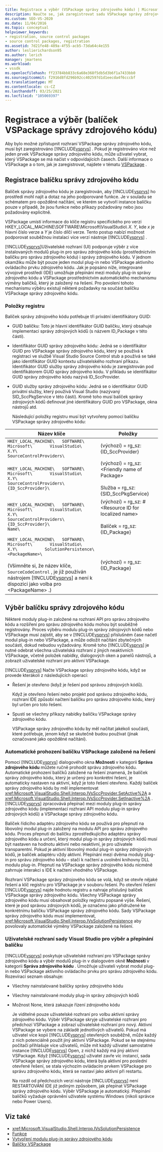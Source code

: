 ```yaml
---
title: Registrace a výběr (VSPackage správy zdrojového kódu) | Microsoft Docs
description: Naučte se, jak zaregistrovat sadu VSPackage správy zdrojového kódu pomocí sady Visual Studio a jak vybrat balíček, který se má načíst z více registrovaných balíčků správy zdrojových kódů.
ms.custom: SEO-VS-2020
ms.date: 11/04/2016
ms.topic: conceptual
helpviewer_keywords:
- registration, source control packages
- source control packages, registration
ms.assetid: 7d21fe48-489a-4f55-acb5-73da64c4e155
author: leslierichardson95
ms.author: lerich
manager: jmartens
ms.workload:
- vssdk
ms.openlocfilehash: ff23784bb833c6a68e368f5db5d3b6f1a7433bb0
ms.sourcegitcommit: f2916d8fd296b92cc402597d1d1eecda4f6cccbf
ms.translationtype: MT
ms.contentlocale: cs-CZ
ms.lasthandoff: 03/25/2021
ms.locfileid: "105069397"
---
```

# <a name="registration-and-selection-source-control-vspackage"></a>Registrace a výběr (balíček VSPackage správy zdrojového kódu)
Aby bylo možné zpřístupnit rozhraní VSPackage správy zdrojového kódu, musí být zaregistrováno [!INCLUDE[vsprvs](../../code-quality/includes/vsprvs_md.md)] . Pokud je registrováno více než jeden prvek VSPackage správy zdrojového kódu, může uživatel vybrat, který VSPackage se má načíst v odpovídajících časech. Další informace o VSPackage a o tom, jak je zaregistrovat, najdete v tématu [VSPackage](../../extensibility/internals/vspackages.md) .

## <a name="registering-a-source-control-package"></a>Registrace balíčku správy zdrojového kódu
 Balíček správy zdrojového kódu je zaregistrován, aby [!INCLUDE[vsprvs](../../code-quality/includes/vsprvs_md.md)] ho prostředí mohl najít a dotaz na jeho podporované funkce. Je v souladu se schématem pro opožděné načítání, ve kterém se vytvoří instance balíčku pouze v případě, že jsou funkce nebo příkazy požadovány nebo jsou požadovány explicitně.

 VSPackage umístí informace do klíče registru specifického pro verzi HKEY_LOCAL_MACHINE\SOFTWARE\Microsoft\VisualStudio\\ *X. Y*, kde *x* je hlavní číslo verze a *Y* je číslo dílčí verze. Tento postup nabízí možnost podporovat souběžnou instalaci více verzí nástroje [!INCLUDE[vsprvs](../../code-quality/includes/vsprvs_md.md)] .

 [!INCLUDE[vsprvs](../../code-quality/includes/vsprvs_md.md)]Uživatelské rozhraní (UI) podporuje výběr z více instalovaných modulů plug-in pro správu zdrojového kódu (prostřednictvím balíčku pro správu zdrojového kódu) i správy zdrojového kódu. V jednom okamžiku může být pouze jeden modul plug-in nebo VSPackage aktivního ovládacího prvku zdrojového kódu. Jak je popsáno níže, integrované vývojové prostředí (IDE) umožňuje přepínání mezi moduly plug-in správy zdrojového kódu a VSPackage prostřednictvím automatického mechanismu výměny balíčků, který je založený na řešení. Pro povolení tohoto mechanismu výběru existují některé požadavky na součást balíčku VSPackage správy zdrojového kódu.

### <a name="registry-entries"></a>Položky registru
 Balíček správy zdrojového kódu potřebuje tři privátní identifikátory GUID:

- GUID balíčku: Toto je hlavní identifikátor GUID balíčku, který obsahuje implementaci správy zdrojových kódů (s názvem ID_Package v této části).

- Identifikátor GUID správy zdrojového kódu: Jedná se o identifikátor GUID pro VSPackage správy zdrojového kódu, který se používá k registraci ve službě Visual Studio Source Control stub a používá se také jako identifikátor GUID kontextu uživatelského rozhraní příkazu. Identifikátor GUID služby správy zdrojového kódu je zaregistrován pod identifikátorem GUID správy zdrojového kódu. V příkladu se identifikátor GUID správy zdrojového kódu nazývá ID_SccProvider.

- GUID služby správy zdrojového kódu: Jedná se o identifikátor GUID privátní služby, který používá Visual Studio (nazývaný SID_SccPkgService v této části). Kromě toho musí balíček správy zdrojových kódů definovat jiné identifikátory GUID pro VSPackage, okna nástrojů atd.

  Následující položky registru musí být vytvořeny pomocí balíčku VSPackage správy zdrojového kódu:

| Název klíče | Položky |
| - | - |
| `HKEY_LOCAL_MACHINE\   SOFTWARE\     Microsoft\       VisualStudio\         X.Y\           SourceControlProviders\` | (výchozí) = rg_sz: {ID_SccProvider} |
| `HKEY_LOCAL_MACHINE\   SOFTWARE\     Microsoft\       VisualStudio\         X.Y\           SourceControlProviders\             {ID_SccProvider}\` | (výchozí) = rg_sz:\<Friendly name of Package><br /><br /> Služba = rg_sz: {SID_SccPkgService} |
| `HKEY_LOCAL_MACHINE\   SOFTWARE\     Microsoft\       VisualStudio\         X.Y\           SourceControlProviders\             {ID_SccProvider}\               Name\` | (výchozí) = rg_sz: #\<Resource ID for localized name><br /><br /> Balíček = rg_sz: {ID_Package} |
| `HKEY_LOCAL_MACHINE\   SOFTWARE\     Microsoft\       VisualStudio\         X.Y\           SolutionPersistence\             <PackageName>\`<br /><br /> (Všimněte si, že název klíče, `SourceCodeControl` , je již používán nástrojem [!INCLUDE[vsprvs](../../code-quality/includes/vsprvs_md.md)] a není k dispozici jako volba pro \<PackageName> .) | (výchozí) = rg_sz: {ID_Package} |

## <a name="selecting-a-source-control-package"></a>Výběr balíčku správy zdrojového kódu
 Některé moduly plug-in založené na rozhraní API pro správu zdrojového kódu a rozšíření pro správu zdrojového kódu mohou být souběžně registrovány. Proces výběru modulu plug-in správy zdrojových kódů nebo VSPackage musí zajistit, aby se v [!INCLUDE[vsprvs](../../code-quality/includes/vsprvs_md.md)] příslušném čase načetl modul plug-in nebo VSPackage, a může odložit načítání zbytečných součástí, dokud nebudou vyžadovány. Kromě toho [!INCLUDE[vsprvs](../../code-quality/includes/vsprvs_md.md)] je nutné odebrat všechna uživatelská rozhraní z jiných neaktivních VSPackage, včetně položek nabídky, dialogových oken a panelů nástrojů, a zobrazit uživatelské rozhraní pro aktivní VSPackage.

 [!INCLUDE[vsprvs](../../code-quality/includes/vsprvs_md.md)] Načte VSPackage správy zdrojového kódu, když se provede kterákoli z následujících operací:

- Řešení je otevřeno (když je řešení pod správou zdrojových kódů).

   Když je otevřeno řešení nebo projekt pod správou zdrojového kódu, rozhraní IDE způsobí načtení balíčku pro správu zdrojového kódu, který byl určen pro toto řešení.

- Spustí se všechny příkazy nabídky balíčku VSPackage správy zdrojového kódu.

  VSPackage správy zdrojového kódu by měl načítat jakékoli součásti, které potřebuje, jenom když se skutečně budou používat (jinak označované jako opožděné načítání).

### <a name="automatic-solution-based-vspackage-swapping"></a>Automatické prohození balíčku VSPackage založené na řešení
 Pomocí [!INCLUDE[vsprvs](../../code-quality/includes/vsprvs_md.md)] dialogového okna **Možnosti** v kategorii **Správa zdrojového kódu** můžete ručně prohodit správu zdrojového kódu. Automatické prohození balíčků založené na řešení znamená, že balíček správy zdrojového kódu, který je určený pro konkrétní řešení, je automaticky nastaven na aktivní, když je toto řešení otevřeno. Každý balíček správy zdrojového kódu by měl implementovat <xref:Microsoft.VisualStudio.Shell.Interop.IVsSccProvider.SetActive%2A> a <xref:Microsoft.VisualStudio.Shell.Interop.IVsSccProvider.SetInactive%2A> . [!INCLUDE[vsprvs](../../code-quality/includes/vsprvs_md.md)] zpracovává přepínač mezi moduly plug-in správy zdrojového kódu (implementací rozhraní API modulu plug-in správy zdrojových kódů) a VSPackage správy zdrojového kódu.

 Balíček řídicího adaptéru zdrojového kódu se používá pro přepnutí na libovolný modul plug-in založený na modulu API pro správu zdrojového kódu. Proces přepnutí do balíčku zprostředkujícího adaptéru správy zdrojového kódu a určení, který modul plug-in správy zdrojových kódů musí být nastaven na hodnotu aktivní nebo neaktivní, je pro uživatele transparentní. Pokud je aktivní libovolný modul plug-in správy zdrojových kódů, je balíček adaptéru vždy aktivní. Přepínání mezi dvěma moduly plug-in pro správu zdrojového kódu – stačí k načtení a uvolnění knihovny DLL modulu plug-in. Přepnutí na VSPackage správy zdrojového kódu nicméně zahrnuje interakci s IDE k načtení vhodného VSPackage.

 Rozhraní VSPackage správy zdrojového kódu se volá, když se otevře nějaké řešení a klíč registru pro VSPackage je v souboru řešení. Po otevření řešení [!INCLUDE[vsprvs](../../code-quality/includes/vsprvs_md.md)] najde hodnotu registru a nahraje příslušný balíček VSPackage správy zdrojového kódu. Všechny VSPackage správy zdrojového kódu musí obsahovat položky registru popsané výše. Řešení, které je pod správou zdrojových kódů, je označeno jako přidružené ke konkrétnímu balíčku VSPackage správy zdrojového kódu. Sady VSPackage správy zdrojového kódu musí implementovat, <xref:Microsoft.VisualStudio.Shell.Interop.IVsSolutionPersistence> aby povolovaly automatické výměny VSPackage založené na řešení.

### <a name="visual-studio-ui-for-package-selection-and-switching"></a>Uživatelské rozhraní sady Visual Studio pro výběr a přepínání balíčku
 [!INCLUDE[vsprvs](../../code-quality/includes/vsprvs_md.md)] poskytuje uživatelské rozhraní pro VSPackage správy zdrojového kódu a výběr modulů plug-in v dialogovém okně **Možnosti** v kategorii **Správa zdrojového kódu** . Umožňuje uživateli vybrat modul plug-in nebo VSPackage aktivního ovládacího prvku pro správu zdrojového kódu. Rozevírací seznam obsahuje:

- Všechny nainstalované balíčky správy zdrojového kódu

- Všechny nainstalované moduly plug-in správy zdrojových kódů

- Možnost None, která zakazuje řízení zdrojového kódu

  Je viditelné pouze uživatelské rozhraní pro volbu aktivní správy zdrojového kódu. Výběr VSPackage skryje uživatelské rozhraní pro předchozí VSPackage a zobrazí uživatelské rozhraní pro nový. Aktivní VSPackage se vybere na základě jednotlivých uživatelů. Pokud má uživatel více kopií [!INCLUDE[vsprvs](../../code-quality/includes/vsprvs_md.md)] otevřených souběžně, může každý z nich potenciálně použít jiný aktivní VSPackage. Pokud se ke stejnému počítači přihlašuje více uživatelů, může mít každý uživatel samostatné instance [!INCLUDE[vsprvs](../../code-quality/includes/vsprvs_md.md)] Open, z nichž každý má jiný aktivní VSPackage. Když [!INCLUDE[vsprvs](../../code-quality/includes/vsprvs_md.md)] uživatel zavře víc instancí, sada VSPackage správy zdrojového kódu, která byla aktivní pro poslední otevřené řešení, se stala výchozím ovládacím prvkem VSPackage pro správu zdrojového kódu, která se nastaví jako aktivní při restartu.

  Na rozdíl od předchozích verzí nástroje [!INCLUDE[vsprvs](../../code-quality/includes/vsprvs_md.md)] není RESTARTOVÁNÍ IDE již jediným způsobem, jak přepínat VSPackage správy zdrojového kódu. Výběr VSPackage je automatický. Přepínání balíčků vyžaduje oprávnění uživatele systému Windows (nikoli správce nebo Power Users).

## <a name="see-also"></a>Viz také
- <xref:Microsoft.VisualStudio.Shell.Interop.IVsSolutionPersistence>
- [Funkce](../../extensibility/internals/source-control-vspackage-features.md)
- [Vytvoření modulu plug-in správy zdrojového kódu](../../extensibility/internals/creating-a-source-control-plug-in.md)
- [Balíčky VSPackage](../../extensibility/internals/vspackages.md)
